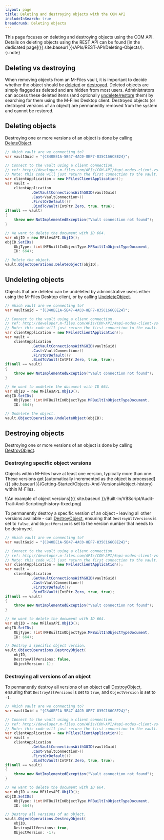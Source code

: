 ```yaml
---
layout: page
title: Deleting and destroying objects with the COM API
includeInSearch: true
breadcrumb: Deleting objects
---
```


This page focuses on deleting and destroying objects using the COM API.  Details on deleting objects using the REST API can be found [in the dedicated page]({{ site.baseurl }}/APIs/REST-API/Deleting-Objects/).
{:.note}

## Deleting vs destroying

When removing objects from an M-Files vault, it is important to decide whether the object should be [deleted](#deleting-objects) or [destroyed](#destroying-objects).  Deleted objects are simply flagged as deleted and are hidden from most users.  Administrators can access these deleted items (and optionally [undelete/restore](#undeleting-objects) them) by searching for them using the M-Files Desktop client.  Destroyed objects (or destroyed versions of an object) are permanently removed from the system and cannot be restored.

## Deleting objects

Destroying one or more versions of an object is done by calling [DeleteObject](https://www.m-files.com/api/documentation/index.html#MFilesAPI~VaultObjectOperations~DeleteObject.html).

```csharp
// Which vault are we connecting to?
var vaultGuid = "{C840BE1A-5B47-4AC0-8EF7-835C166C8E24}";

// Connect to the vault using a client connection.
// ref: http://developer.m-files.com/APIs/COM-API/#api-modes-client-vs-server
// Note: this code will just return the first connection to the vault.
var clientApplication = new MFilesClientApplication();
var vault =
	clientApplication
			.GetVaultConnectionsWithGUID(vaultGuid)
			.Cast<VaultConnection>()
			.FirstOrDefault()?
			.BindToVault(IntPtr.Zero, true, true);
if(null == vault)
{
	throw new NotImplementedException("Vault connection not found");
}

// We want to delete the document with ID 664.
var objID = new MFilesAPI.ObjID();
objID.SetIDs( 
	ObjType: (int)MFBuiltInObjectType.MFBuiltInObjectTypeDocument,
	ID: 664);

// Delete the object.
vault.ObjectOperations.DeleteObject(objID);
```

## Undeleting objects

Objects that are deleted can be undeleted by administrative users either using the M-Files Desktop client, or by calling [UndeleteObject](https://www.m-files.com/api/documentation/index.html#MFilesAPI~VaultObjectOperations~UndeleteObject.html).

```csharp
// Which vault are we connecting to?
var vaultGuid = "{C840BE1A-5B47-4AC0-8EF7-835C166C8E24}";

// Connect to the vault using a client connection.
// ref: http://developer.m-files.com/APIs/COM-API/#api-modes-client-vs-server
// Note: this code will just return the first connection to the vault.
var clientApplication = new MFilesClientApplication();
var vault =
	clientApplication
			.GetVaultConnectionsWithGUID(vaultGuid)
			.Cast<VaultConnection>()
			.FirstOrDefault()?
			.BindToVault(IntPtr.Zero, true, true);
if(null == vault)
{
	throw new NotImplementedException("Vault connection not found");
}

// We want to undelete the document with ID 664.
var objID = new MFilesAPI.ObjID();
objID.SetIDs( 
	ObjType: (int)MFBuiltInObjectType.MFBuiltInObjectTypeDocument,
	ID: 664);

// Undelete the object.
vault.ObjectOperations.UndeleteObject(objID);
```

## Destroying objects

Destroying one or more versions of an object is done by calling [DestroyObject](https://www.m-files.com/api/documentation/index.html#MFilesAPI~VaultObjectOperations~DestroyObject.html).

### Destroying specific object versions

Objects within M-Files have at least one version, typically more than one.  These versions get [automatically incremented as the object is processed]({{ site.baseurl }}/Getting-Started/Objects-And-Versions/#object-history) within M-Files.

![An example of object versions]({{ site.baseurl }}/Built-In/VBScript/Audit-Trail-And-Scripting/history-fixed.png)

To permanently destroy a specific version of an object - leaving all other versions available - call [DestroyObject](https://www.m-files.com/api/documentation/index.html#MFilesAPI~VaultObjectOperations~DestroyObject.html), ensuring that `DestroyAllVersions` is set to `false`, and `ObjectVersion` is set to the version number that needs to be destroyed.

```csharp
// Which vault are we connecting to?
var vaultGuid = "{C840BE1A-5B47-4AC0-8EF7-835C166C8E24}";

// Connect to the vault using a client connection.
// ref: http://developer.m-files.com/APIs/COM-API/#api-modes-client-vs-server
// Note: this code will just return the first connection to the vault.
var clientApplication = new MFilesClientApplication();
var vault =
	clientApplication
			.GetVaultConnectionsWithGUID(vaultGuid)
			.Cast<VaultConnection>()
			.FirstOrDefault()?
			.BindToVault(IntPtr.Zero, true, true);
if(null == vault)
{
	throw new NotImplementedException("Vault connection not found");
}

// We want to delete the document with ID 664.
var objID = new MFilesAPI.ObjID();
objID.SetIDs( 
	ObjType: (int)MFBuiltInObjectType.MFBuiltInObjectTypeDocument,
	ID: 664);

// Destroy a specific object version.
vault.ObjectOperations.DestroyObject(
	objID,
	DestroyAllVersions: false,
	ObjectVersion: 1);
```

### Destroying all versions of an object

To permanently destroy all versions of an object call [DestroyObject](https://www.m-files.com/api/documentation/index.html#MFilesAPI~VaultObjectOperations~DestroyObject.html), ensuring that `DestroyAllVersions` is set to `true`, and `ObjectVersion` is set to `-1`.

```csharp
// Which vault are we connecting to?
var vaultGuid = "{C840BE1A-5B47-4AC0-8EF7-835C166C8E24}";

// Connect to the vault using a client connection.
// ref: http://developer.m-files.com/APIs/COM-API/#api-modes-client-vs-server
// Note: this code will just return the first connection to the vault.
var clientApplication = new MFilesClientApplication();
var vault =
	clientApplication
			.GetVaultConnectionsWithGUID(vaultGuid)
			.Cast<VaultConnection>()
			.FirstOrDefault()?
			.BindToVault(IntPtr.Zero, true, true);
if(null == vault)
{
	throw new NotImplementedException("Vault connection not found");
}

// We want to delete the document with ID 664.
var objID = new MFilesAPI.ObjID();
objID.SetIDs( 
	ObjType: (int)MFBuiltInObjectType.MFBuiltInObjectTypeDocument,
	ID: 664);

// Destroy all versions of an object.
vault.ObjectOperations.DestroyObject(
	objID, 
	DestroyAllVersions: true,
	ObjectVersion: -1);
```